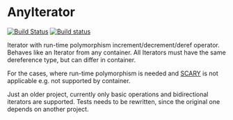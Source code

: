 # AnyIterator
[![Build Status](https://travis-ci.org/TinyTinni/AnyIterator.svg?branch=master)](https://travis-ci.org/TinyTinni/AnyIterator)
[![Build status](https://ci.appveyor.com/api/projects/status/8stwrgm6ud4ovjs3?svg=true)](https://ci.appveyor.com/project/TinyTinni/anyiterator)

Iterator with run-time polymorphism increment/decrement/deref operator.
Behaves like an Iterator from any container.
All Iterators must have the same dereference type, but can differ in container.

For the cases, where run-time polymorphism is needed and
[SCARY](http://www.open-std.org/jtc1/sc22/wg21/docs/papers/2009/n2913.pdf)
is not applicable e.g. not supported by container.

Just an older project, currently only basic operations and bidirectional iterators are supported.
Tests needs to be rewritten, since the original one depends on another project. 